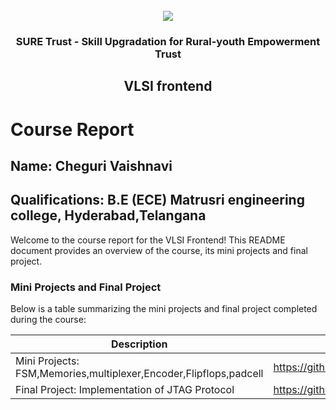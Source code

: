 <!-- PROJECT LOGO -->
<br />

<div align="center">
   <img src='https://user-images.githubusercontent.com/73131499/166115643-d3187f47-d38f-41b2-ae42-5ecbbc60de14.png' />


<h3 align="center">SURE Trust - Skill Upgradation for Rural-youth Empowerment Trust</h3>
  <h2>VLSI frontend</h2>
</div>

# Course Report

## Name: Cheguri Vaishnavi

## Qualifications: B.E (ECE) Matrusri engineering college, Hyderabad,Telangana

Welcome to the course report for the VLSI Frontend! This README document provides an overview of the course, its mini projects and final project.

### Mini Projects and Final Project

Below is a table summarizing the mini projects and final project completed during the course:

| Description                               | Link                                    |
|-------------------------------------------|-----------------------------------------|
| Mini Projects:    FSM,Memories,multiplexer,Encoder,Flipflops,padcell | https://github.com/vaishnavicheguri20/G13_VLSI/tree/main/Assignments/Vaishnavi%20Cheguri |
| Final Project: Implementation of JTAG Protocol|  https://github.com/vaishnavicheguri20/G13_VLSI/tree/main/Final%20Capstone%20Project/Vaishnavi%20Cheguri/TOP_module_JTAG |
